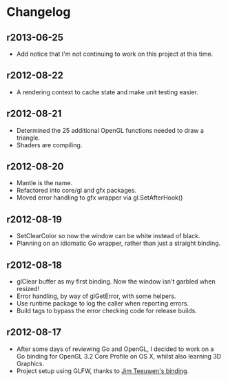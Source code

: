 # Changelog

## r2013-06-25

* Add notice that I'm not continuing to work on this project at this time.

## r2012-08-22

* A rendering context to cache state and make unit testing easier.

## r2012-08-21

* Determined the 25 additional OpenGL functions needed to draw a triangle.
* Shaders are compiling.

## r2012-08-20

* Mantle is the name.
* Refactored into core/gl and gfx packages.
* Moved error handling to gfx wrapper via gl.SetAfterHook()

## r2012-08-19

* SetClearColor so now the window can be white instead of black.
* Planning on an idiomatic Go wrapper, rather than just a straight binding.

## r2012-08-18

* glClear buffer as my first binding. Now the window isn't garbled when resized!
* Error handling, by way of glGetError, with some helpers.
* Use runtime package to log the caller when reporting errors.
* Build tags to bypass the error checking code for release builds.

## r2012-08-17

* After some days of reviewing Go and OpenGL, I decided to work on a Go binding for OpenGL 3.2 Core Profile on OS X, whilst also learning 3D Graphics.
* Project setup using GLFW, thanks to [Jim Teeuwen's binding](http://go.pkgdoc.org/github.com/jteeuwen/glfw).
